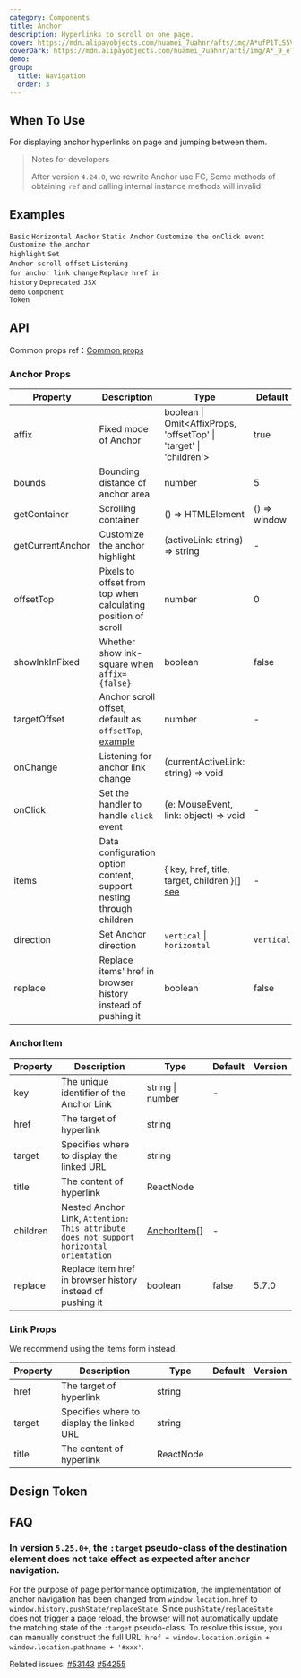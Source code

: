 ```yaml
---
category: Components
title: Anchor
description: Hyperlinks to scroll on one page.
cover: https://mdn.alipayobjects.com/huamei_7uahnr/afts/img/A*ufP1TLS5VvIAAAAAAAAAAAAADrJ8AQ/original
coverDark: https://mdn.alipayobjects.com/huamei_7uahnr/afts/img/A*_9_eTrgvHNQAAAAAAAAAAAAADrJ8AQ/original
demo:
group:
  title: Navigation
  order: 3
---
```


## When To Use

For displaying anchor hyperlinks on page and jumping between them.

> Notes for developers
>
> After version `4.24.0`, we rewrite Anchor use FC, Some methods of obtaining `ref` and calling internal instance methods will invalid.

## Examples

<!-- prettier-ignore -->
<code src="./demo/basic.tsx" iframe="200">Basic</code>
<code src="./demo/horizontal.tsx" iframe="200">Horizontal Anchor</code>
<code src="./demo/static.tsx" >Static Anchor</code>
<code src="./demo/onClick.tsx">Customize the onClick event</code>
<code src="./demo/customizeHighlight.tsx">Customize the anchor highlight</code>
<code src="./demo/targetOffset.tsx" iframe="200">Set Anchor scroll offset</code>
<code src="./demo/onChange.tsx">Listening for anchor link change</code>
<code src="./demo/replace.tsx" iframe="200">Replace href in history</code>
<code src="./demo/legacy-anchor.tsx" debug>Deprecated JSX demo</code>
<code src="./demo/component-token.tsx" iframe="800" debug>Component Token</code>

## API

Common props ref：[Common props](/docs/react/common-props)

### Anchor Props

| Property | Description | Type | Default | Version |
| --- | --- | --- | --- | --- |
| affix | Fixed mode of Anchor | boolean \| Omit<AffixProps, 'offsetTop' \| 'target' \| 'children'> | true | object: 5.19.0 |
| bounds | Bounding distance of anchor area | number | 5 |  |
| getContainer | Scrolling container | () => HTMLElement | () => window |  |
| getCurrentAnchor | Customize the anchor highlight | (activeLink: string) => string | - |  |
| offsetTop | Pixels to offset from top when calculating position of scroll | number | 0 |  |
| showInkInFixed | Whether show ink-square when `affix={false}` | boolean | false |  |
| targetOffset | Anchor scroll offset, default as `offsetTop`, [example](#anchor-demo-targetoffset) | number | - |  |
| onChange | Listening for anchor link change | (currentActiveLink: string) => void |  |  |
| onClick | Set the handler to handle `click` event | (e: MouseEvent, link: object) => void | - |  |
| items | Data configuration option content, support nesting through children | { key, href, title, target, children }\[] [see](#anchoritem) | - | 5.1.0 |
| direction | Set Anchor direction | `vertical` \| `horizontal` | `vertical` | 5.2.0 |
| replace | Replace items' href in browser history instead of pushing it | boolean | false | 5.7.0 |

### AnchorItem

| Property | Description | Type | Default | Version |
| --- | --- | --- | --- | --- |
| key | The unique identifier of the Anchor Link | string \| number | - |  |
| href | The target of hyperlink | string |  |  |
| target | Specifies where to display the linked URL | string |  |  |
| title | The content of hyperlink | ReactNode |  |  |
| children | Nested Anchor Link, `Attention: This attribute does not support horizontal orientation` | [AnchorItem](#anchoritem)\[] | - |  |
| replace | Replace item href in browser history instead of pushing it | boolean | false | 5.7.0 |

### Link Props

We recommend using the items form instead.

| Property | Description                               | Type      | Default | Version |
| -------- | ----------------------------------------- | --------- | ------- | ------- |
| href     | The target of hyperlink                   | string    |         |         |
| target   | Specifies where to display the linked URL | string    |         |         |
| title    | The content of hyperlink                  | ReactNode |         |         |

## Design Token

<ComponentTokenTable component="Anchor"></ComponentTokenTable>

## FAQ

### In version `5.25.0+`, the `:target` pseudo-class of the destination element does not take effect as expected after anchor navigation.

For the purpose of page performance optimization, the implementation of anchor navigation has been changed from `window.location.href` to `window.history.pushState/replaceState`. Since `pushState/replaceState` does not trigger a page reload, the browser will not automatically update the matching state of the `:target` pseudo-class. To resolve this issue, you can manually construct the full URL: `href = window.location.origin + window.location.pathname + '#xxx'`.

Related issues: [#53143](https://github.com/ant-design/ant-design/issues/53143) [#54255](https://github.com/ant-design/ant-design/issues/54255)
